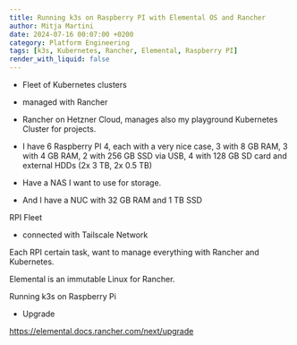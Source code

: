 ```yaml
---
title: Running k3s on Raspberry PI with Elemental OS and Rancher
author: Mitja Martini
date: 2024-07-16 00:07:00 +0200
category: Platform Engineering
tags: [k3s, Kubernetes, Rancher, Elemental, Raspberry PI]
render_with_liquid: false
---
```


- Fleet of Kubernetes clusters
- managed with Rancher
- Rancher on Hetzner Cloud, manages also my playground Kubernetes Cluster for projects.

- I have 6 Raspberry PI 4, each with a very nice case, 3 with 8 GB RAM, 3 with 4 GB RAM, 2 with 256 GB SSD via USB, 4 with 128 GB SD card and external HDDs (2x 3 TB, 2x 0.5 TB)
- Have a NAS I want to use for storage.
- And I have a NUC with 32 GB RAM and 1 TB SSD

RPI Fleet

- connected with Tailscale Network

Each RPI certain task, want to manage everything with Rancher and Kubernetes.

Elemental is an immutable Linux for Rancher.

Running k3s on Raspberry Pi

- Upgrade

https://elemental.docs.rancher.com/next/upgrade